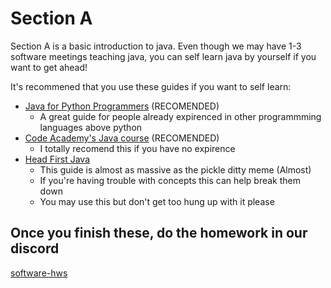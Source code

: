 # Section A
Section A is a basic introduction to java.
Even though we may have 1-3 software meetings teaching java, you can self learn java by yourself if you want to get ahead!

It's recommened that you use these guides if you want to self learn:
* [Java for Python Programmers](https://runestone.academy/ns/books/published/java4python/index.html) (RECOMENDED)
  * A great guide for people already expirenced in other programmming languages above python
* [Code Academy's Java course](https://www.codecademy.com/learn/learn-java) (RECOMENDED)
  * I totally recomend this if you have no expirence
* [Head First Java](https://www.rcsdk12.org/cms/lib/NY01001156/Centricity/Domain/4951/Head_First_Java_Second_Edition.pdf)
  * This guide is almost as massive as the pickle ditty meme (Almost)
  * If you're having trouble with concepts this can help break them down
  * You may use this but don't get too hung up with it please
 
## Once you finish these, do the homework in our discord
[software-hws](https://discord.gg/cJXzjexj)
